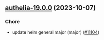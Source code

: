 

## [authelia-19.0.0](https://github.com/succelle/charts/compare/authelia-18.1.0...authelia-19.0.0) (2023-10-07)

### Chore

- update helm general major (major) ([#11104](https://github.com/succelle/charts/issues/11104))
  
  